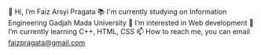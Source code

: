 👋 Hi, I’m Faiz Arsyi Pragata
📚 I'm currently studying on Information Engineering Gadjah Mada University
👀 I’m interested in Web development
🌱 I’m currently learning C++, HTML, CSS
📫 How to reach me, you can email faizpragata@gmail.com
<!---
FaizArsyiP/FaizArsyiP is a ✨ special ✨ repository because its `README.md` (this file) appears on your GitHub profile.
You can click the Preview link to take a look at your changes.
--->
